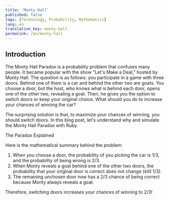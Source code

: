 ```yaml
---
title: 'Monty Hall'
published: false
tags: [Technology, Probability, Mathematics]
lang: en
translation_key: monty-hall
permalink: /en/monty-hall
---
```


## Introduction

The Monty Hall Paradox is a probability problem that confuses many people. It became popular with the show "Let's Make a Deal," hosted by Monty Hall. The question is as follows: you participate in a game with three doors. Behind one of them is a car and behind the other two are goats. You choose a door, but the host, who knows what is behind each door, opens one of the other two, revealing a goat. Then, he gives you the option to switch doors or keep your original choice. What should you do to increase your chances of winning the car?

The surprising solution is that, to maximize your chances of winning, you should switch doors. In this blog post, let's understand why and simulate the Monty Hall Paradox with Ruby.

The Paradox Explained

Here is the mathematical summary behind the problem:

1. When you choose a door, the probability of you picking the car is 1/3, and the probability of being wrong is 2/3.
2. When Monty reveals a goat behind one of the other two doors, the probability that your original door is correct does not change (still 1/3).
3. The remaining unchosen door now has a 2/3 chance of being correct because Monty always reveals a goat.

Therefore, switching doors increases your chances of winning to 2/3!

